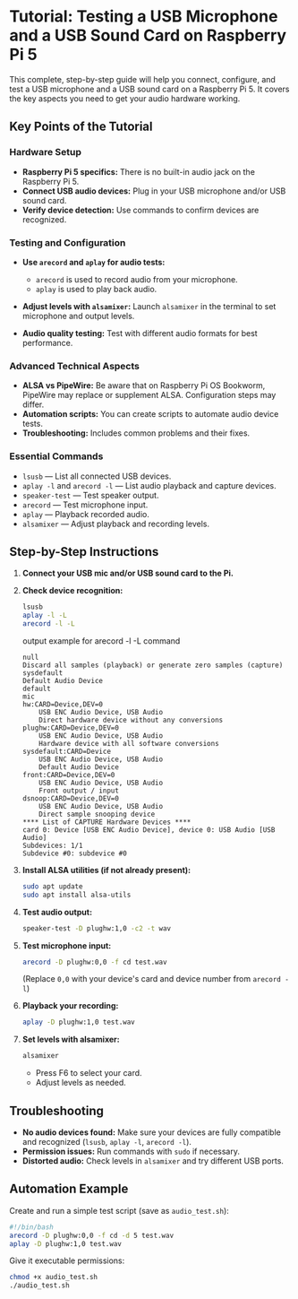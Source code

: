 # Tutorial: Testing a USB Microphone and a USB Sound Card on Raspberry Pi 5

This complete, step-by-step guide will help you connect, configure, and test a USB microphone and a USB sound card on a Raspberry Pi 5. It covers the key aspects you need to get your audio hardware working.

## Key Points of the Tutorial

### Hardware Setup

- **Raspberry Pi 5 specifics:** There is no built-in audio jack on the Raspberry Pi 5.
- **Connect USB audio devices:** Plug in your USB microphone and/or USB sound card.
- **Verify device detection:** Use commands to confirm devices are recognized.

### Testing and Configuration

- **Use `arecord` and `aplay` for audio tests:**
  - `arecord` is used to record audio from your microphone.
  - `aplay` is used to play back audio.

- **Adjust levels with `alsamixer`:** Launch `alsamixer` in the terminal to set microphone and output levels.

- **Audio quality testing:** Test with different audio formats for best performance.

### Advanced Technical Aspects

- **ALSA vs PipeWire:** Be aware that on Raspberry Pi OS Bookworm, PipeWire may replace or supplement ALSA. Configuration steps may differ.
- **Automation scripts:** You can create scripts to automate audio device tests.
- **Troubleshooting:** Includes common problems and their fixes.

### Essential Commands

- `lsusb` — List all connected USB devices.
- `aplay -l` and `arecord -l` — List audio playback and capture devices.
- `speaker-test` — Test speaker output.
- `arecord` — Test microphone input.
- `aplay` — Playback recorded audio.
- `alsamixer` — Adjust playback and recording levels.

## Step-by-Step Instructions

1. **Connect your USB mic and/or USB sound card to the Pi.**
2. **Check device recognition:**

    ```bash
    lsusb
    aplay -l -L
    arecord -l -L
    ```

    output example for arecord -l -L command

    ```
    null
    Discard all samples (playback) or generate zero samples (capture)
    sysdefault
    Default Audio Device
    default
    mic
    hw:CARD=Device,DEV=0
        USB ENC Audio Device, USB Audio
        Direct hardware device without any conversions
    plughw:CARD=Device,DEV=0
        USB ENC Audio Device, USB Audio
        Hardware device with all software conversions
    sysdefault:CARD=Device
        USB ENC Audio Device, USB Audio
        Default Audio Device
    front:CARD=Device,DEV=0
        USB ENC Audio Device, USB Audio
        Front output / input
    dsnoop:CARD=Device,DEV=0
        USB ENC Audio Device, USB Audio
        Direct sample snooping device
    **** List of CAPTURE Hardware Devices ****
    card 0: Device [USB ENC Audio Device], device 0: USB Audio [USB Audio]
    Subdevices: 1/1
    Subdevice #0: subdevice #0
    ```

3. **Install ALSA utilities (if not already present):**

    ```bash
    sudo apt update
    sudo apt install alsa-utils
    ```

4. **Test audio output:**

    ```bash
    speaker-test -D plughw:1,0 -c2 -t wav
    ```

5. **Test microphone input:**

    ```bash
    arecord -D plughw:0,0 -f cd test.wav
    ```

    (Replace `0,0` with your device's card and device number from `arecord -l`)
6. **Playback your recording:**

    ```bash
    aplay -D plughw:1,0 test.wav
    ```

7. **Set levels with alsamixer:**

    ```bash
    alsamixer
    ```

    - Press F6 to select your card.
    - Adjust levels as needed.

## Troubleshooting

- **No audio devices found:** Make sure your devices are fully compatible and recognized (`lsusb`, `aplay -l`, `arecord -l`).
- **Permission issues:** Run commands with `sudo` if necessary.
- **Distorted audio:** Check levels in `alsamixer` and try different USB ports.

## Automation Example

Create and run a simple test script (save as `audio_test.sh`):

```bash
#!/bin/bash
arecord -D plughw:0,0 -f cd -d 5 test.wav
aplay -D plughw:1,0 test.wav
```

Give it executable permissions:

```bash
chmod +x audio_test.sh
./audio_test.sh
```
